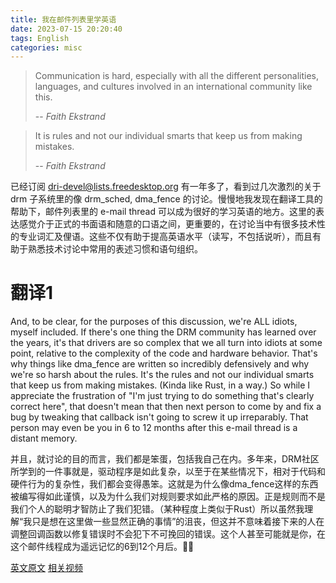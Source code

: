 ```yaml
---
title: 我在邮件列表里学英语
date: 2023-07-15 20:20:40
tags: English
categories: misc
---
```


> Communication is hard, especially with all the different personalities, languages, and
> cultures involved in an international community like this.
>
> -- <cite>Faith Ekstrand</cite>

> It is rules and not our individual smarts that keep us from making mistakes.
>
> -- <cite>Faith Ekstrand</cite>

<!--more-->

已经订阅 dri-devel@lists.freedesktop.org 有一年多了，看到过几次激烈的关于 drm 子系统里的像 drm_sched, dma_fence 的讨论。慢慢地我发现在翻译工具的帮助下，邮件列表里的 e-mail thread 可以成为很好的学习英语的地方。这里的表达感觉介于正式的书面语和随意的口语之间，更重要的，在讨论当中有很多技术性的专业词汇及俚语。这些不仅有助于提高英语水平（读写，不包括说听），而且有助于熟悉技术讨论中常用的表述习惯和语句组织。 

# 翻译1

And, to be clear, for the purposes of this discussion, we're ALL
idiots, myself included.  If there's one thing the DRM community has
learned over the years, it's that drivers are so complex that we all
turn into idiots at some point, relative to the complexity of the code
and hardware behavior.  That's why things like dma_fence are written so
incredibly defensively and why we're so harsh about the rules.  It's
the rules and not our individual smarts that keep us from making
mistakes.  (Kinda like Rust, in a way.)  So while I appreciate the
frustration of "I'm just trying to do something that's clearly correct
here", that doesn't mean that then next person to come by and fix a bug
by tweaking that callback isn't going to screw it up irreparably.  That
person may even be you in 6 to 12 months after this e-mail thread is a
distant memory.

并且，就讨论的目的而言，我们都是笨蛋，包括我自己在内。多年来，DRM社区所学到的一件事就是，驱动程序是如此复杂，以至于在某些情况下，相对于代码和硬件行为的复杂性，我们都会变得愚笨。这就是为什么像dma_fence这样的东西被编写得如此谨慎，以及为什么我们对规则要求如此严格的原因。正是规则而不是我们个人的聪明才智防止了我们犯错。（某种程度上类似于Rust）所以虽然我理解“我只是想在这里做一些显然正确的事情”的沮丧，但这并不意味着接下来的人在调整回调函数以修复错误时不会犯下不可挽回的错误。这个人甚至可能就是你，在这个邮件线程成为遥远记忆的6到12个月后。💁🤔

[英文原文](https://patchwork.freedesktop.org/patch/525461/)
[相关视频](https://www.youtube.com/watch?v=3OqllZONTiQ&t=9937s)

